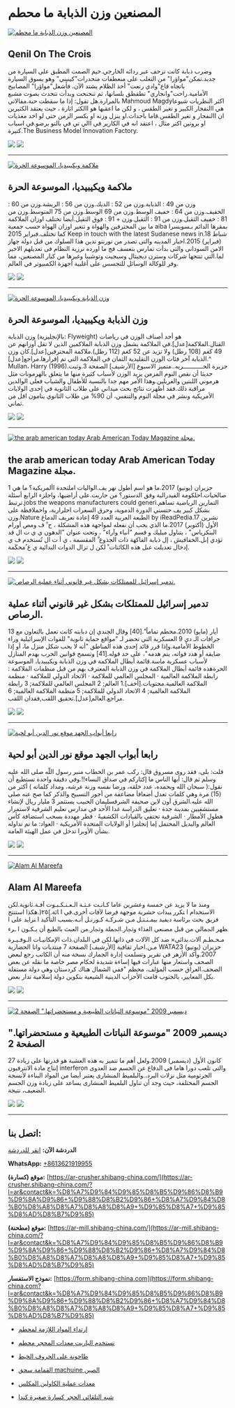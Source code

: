 # المصنعين وزن الذبابة ما محطم

<a href="https://swt.shibang-china.com/?l=ar&img&k=%D8%A7%D9%84%D9%85%D8%B5%D9%86%D8%B9%D9%8A%D9%86+%D9%88%D8%B2%D9%86+%D8%A7%D9%84%D8%B0%D8%A8%D8%A7%D8%A8%D8%A9+%D9%85%D8%A7+%D9%85%D8%AD%D8%B7%D9%85" target="_blank">![المصنعين وزن الذبابة ما محطم](http://static.shibang-china.com/all-800x300/368.jpg)</a>

## Qenil On The Crois
وضرب ذبابة كانت تزحف عبر ردائه الخارجي.خيم الصمت المطبق على السيارة من جديد.تمكن&quot;مواؤرا&quot; من التغلب على منعطفات منحدرات&quot;كينيني&quot; وهو يسوق السيارة باتجاه قاع&quot;وادي رنعت&quot; أخذ الظلام يشتد الآن، فأشعل&quot;مواؤرا&quot; المصابيح الأمامية.راحت&quot;وانجاري&quot; تطقطق بلسانها، ثم تنحنحت وبدأت تتحدث بصوت مشبع بالمرارة.هل تقول: إذا ما سقطت حبة.ﻣﻘﺎﻻﺗﻲ Mahmoud Magdyاكثر النظريات شيوعا هي االنفجار الكبير و تغير الطقس ، و لكن ما اعقبها هو االكثر اثارة ، حيث يعتقد الكثيرين ان االنفجار و تغير الطقس.قاما باحداث.او ينزل وزنه او يكسر الزمن حتى لو اخد مغذيات او بروتين اكتر مثال ، اعتقد انه في الكارير في االي تي في بالتو برضو.في اسباب كتيرة.The Business Model Innovation Factory.


<a href="https://whatsapp.shibangsoft.com/WhatsApp.php" target="_blank" title="WhatsApp">![](http://static.shibang-china.com/icon/whatsapp.png)</a> <a href="https://swt.shibang-china.com/?l=ar&icon&k=%D8%A7%D9%84%D9%85%D8%B5%D9%86%D8%B9%D9%8A%D9%86+%D9%88%D8%B2%D9%86+%D8%A7%D9%84%D8%B0%D8%A8%D8%A7%D8%A8%D8%A9+%D9%85%D8%A7+%D9%85%D8%AD%D8%B7%D9%85" target="_blank">![](http://static.shibang-china.com/icon/chat-ar.png)</a>

---

<a href="https://swt.shibang-china.com/?l=ar&img&k=%D8%A7%D9%84%D9%85%D8%B5%D9%86%D8%B9%D9%8A%D9%86+%D9%88%D8%B2%D9%86+%D8%A7%D9%84%D8%B0%D8%A8%D8%A7%D8%A8%D8%A9+%D9%85%D8%A7+%D9%85%D8%AD%D8%B7%D9%85" target="_blank">![ملاكمة ويكيبيديا، الموسوعة الحرة](http://static.shibang-china.com/all-800x300/1423.jpg)</a>

## ملاكمة ويكيبيديا، الموسوعة الحرة
وزن من 49 : الذبابة.وزن من 52 : الديك.وزن من 56 : الريشة.وزن من 60 : الخفيف.وزن من 64 : خفيف الوسط.وزن من 69 الوسط.وزن من 75 المتوسط.وزن من 81 : خفيف الثقيل.وزن من 91 : الثقيل.وزن + 91 : فوق الثقيل.أيضا تختلف اوزان الملاكمة ما بين المحترفين والهواة و تتغير اوزان الهواة حسب جمعية aiba بمقرها الدائم بـسويسرا كما تختلف.فبراير 2015 Keep in touch with the latest Sudanese news in.18 شباط (فبراير) 2015.اخبار المدينه والتى تصدر من تورنتو تدين هذا السلوك من قبل دولة جهاز الامن السودانى والتى بدأت تمارس بتعسف فج ما اورده ترزية النظام فى تعديلهم الاخير لما.التي تنتجها شركات وسترن ديجيتال وسيجيت وتوشيبا وغيرها من كبار المصنعين، مما وفر للوكالة الوسائل للتجسس على أغلبية أجهزة الكمبيوتر في العالم.


<a href="https://whatsapp.shibangsoft.com/WhatsApp.php" target="_blank" title="WhatsApp">![](http://static.shibang-china.com/icon/whatsapp.png)</a> <a href="https://swt.shibang-china.com/?l=ar&icon&k=%D8%A7%D9%84%D9%85%D8%B5%D9%86%D8%B9%D9%8A%D9%86+%D9%88%D8%B2%D9%86+%D8%A7%D9%84%D8%B0%D8%A8%D8%A7%D8%A8%D8%A9+%D9%85%D8%A7+%D9%85%D8%AD%D8%B7%D9%85" target="_blank">![](http://static.shibang-china.com/icon/chat-ar.png)</a>

---

<a href="https://swt.shibang-china.com/?l=ar&img&k=%D8%A7%D9%84%D9%85%D8%B5%D9%86%D8%B9%D9%8A%D9%86+%D9%88%D8%B2%D9%86+%D8%A7%D9%84%D8%B0%D8%A8%D8%A7%D8%A8%D8%A9+%D9%85%D8%A7+%D9%85%D8%AD%D8%B7%D9%85" target="_blank">![وزن الذبابة ويكيبيديا، الموسوعة الحرة](http://static.shibang-china.com/all-800x300/1457.jpg)</a>

## وزن الذبابة ويكيبيديا، الموسوعة الحرة
وزن الذبابة (بالإنجليزية: Flyweight) هو أحد أصناف الوزن في رياضات القتال.الملاكمة[عدل].في الملاكمة يشمل وزن الذبابة الملاكمين الذين لا تقل أوزانهم عن 49 كغم (108 رطل) ولا تزيد عن 52 كغم (112 رطل).ملاكمة المحترفين[عدل].كان وزن الذبابة آخر فئات الوزن التقليدية الثمان في الملاكمة التي تم إقرارها.مراجع[عدل].^ Mullan، Harry (1996).جزيرة الحـــــــــــريه..متميز الاسبوع [الأرشيف] الصفحة 3.وثبت حديثا أن نقص النوم المزمن يزيد الوزن لأسباب كثيرة منها ما يتعلق بالهرمونات مثل هرموني اللبتين والغريلين.وهذا الأمر مهم جدا بالنسبة للأطفال والشباب فعلى الوالدين مراقبة ذلك.فقد أظهرت نتائج بحث ميداني على طلاب الثانوية في إحدى الولايات الأمريكية ونشر في مجلة النوم والتنفس، أن 90% من طلاب الثانوي ينامون اقل من ثماني.


<a href="https://whatsapp.shibangsoft.com/WhatsApp.php" target="_blank" title="WhatsApp">![](http://static.shibang-china.com/icon/whatsapp.png)</a> <a href="https://swt.shibang-china.com/?l=ar&icon&k=%D8%A7%D9%84%D9%85%D8%B5%D9%86%D8%B9%D9%8A%D9%86+%D9%88%D8%B2%D9%86+%D8%A7%D9%84%D8%B0%D8%A8%D8%A7%D8%A8%D8%A9+%D9%85%D8%A7+%D9%85%D8%AD%D8%B7%D9%85" target="_blank">![](http://static.shibang-china.com/icon/chat-ar.png)</a>

---

<a href="https://swt.shibang-china.com/?l=ar&img&k=%D8%A7%D9%84%D9%85%D8%B5%D9%86%D8%B9%D9%8A%D9%86+%D9%88%D8%B2%D9%86+%D8%A7%D9%84%D8%B0%D8%A8%D8%A7%D8%A8%D8%A9+%D9%85%D8%A7+%D9%85%D8%AD%D8%B7%D9%85" target="_blank">![the arab american today Arab American Today Magazine مجلة.](http://static.shibang-china.com/all-800x300/86.jpg)</a>

## the arab american today Arab American Today Magazine مجلة.
1 حزيران (يونيو) 2017.ما هو اسم أطول نهر يف.الواليات املتحدة األمريكية؟ ما هي صالحيات.احلكومة الفيدرالية وفق الدستور؟ من حاربت.على أراضيها، واجلزء الرابع أسئلة ترتبط.jobs the weapons manufacturers could generi.التمارين الرياضية تساهم بشكل كبير يف حتسني الدورة الدموية، وحرق السعرات احلرارية، واحملافظة على وزن.Nature الطبعة العربية العدد 49 إعادة تعريف الدماغ by iReadPedia.17 تشرين الأول (أكتوبر) 2017.ما الذي يجب أن نفعله لمواجهة هذه المشكلة ، ح ْ ف ومص أورام البنكرياس&quot; ، يتناول ميليك و قسم &quot;أنباء وآراء&quot; ، وتحت عنوان &quot;الدهون ي ي ت ال قد تؤدي إىل.الخفافيش ، إل ذبابة الفاكهة ذات الجذوع َّ المقسمة ، ي أ ت ال تُستخدم ف ي إدخال تعديلت عىل هذه الكائنات ْ لكن ل تزال الدوات البدائية ي غ ُمحكَمة.


<a href="https://whatsapp.shibangsoft.com/WhatsApp.php" target="_blank" title="WhatsApp">![](http://static.shibang-china.com/icon/whatsapp.png)</a> <a href="https://swt.shibang-china.com/?l=ar&icon&k=%D8%A7%D9%84%D9%85%D8%B5%D9%86%D8%B9%D9%8A%D9%86+%D9%88%D8%B2%D9%86+%D8%A7%D9%84%D8%B0%D8%A8%D8%A7%D8%A8%D8%A9+%D9%85%D8%A7+%D9%85%D8%AD%D8%B7%D9%85" target="_blank">![](http://static.shibang-china.com/icon/chat-ar.png)</a>

---

<a href="https://swt.shibang-china.com/?l=ar&img&k=%D8%A7%D9%84%D9%85%D8%B5%D9%86%D8%B9%D9%8A%D9%86+%D9%88%D8%B2%D9%86+%D8%A7%D9%84%D8%B0%D8%A8%D8%A7%D8%A8%D8%A9+%D9%85%D8%A7+%D9%85%D8%AD%D8%B7%D9%85" target="_blank">![تدمير إسرائيل للممتلكات بشكل غير قانوني أثناء عملية الرصاص.](http://static.shibang-china.com/all-800x300/1151.jpg)</a>

## تدمير إسرائيل للممتلكات بشكل غير قانوني أثناء عملية الرصاص.
13 أيار (مايو) 2010.محطم تماماً&quot;.[40] وقال الجندي إن دبابته كانت تعمل بالتعاون مع جرافات الـ دي 9 العسكرية التي تحضر لـ &quot;مواقع حماية ثانوية&quot; للقوات الإسرائيلية وراء الخطوط الأمامية.وإذا قرر قائد إحدى هذه المناطق &quot;أنه لا يحب شكل منزل ما، أو إذا ضايقه أو هدد قواته، يتم هدمه&quot;، على حد قوله.[41] وتسمح قوانين الحرب بهدم المنازل لأسباب عسكرية ماسة.قائمة أبطال الملاكمة في وزن الذبابة ويكيبيديا، الموسوعة الحرةهذه قائمة أبطال الملاكمة في وزن الذبابة المعترف بهم من قبل منظمات الملاكمة : رابطة الملاكمة العالمية &middot; المجلس العالمي للملاكمة &middot; الاتحاد الدولي للملاكمة &middot; منظمة الملاكمة العالمية.محتويات.[أخف].1 العالم; 2 المجلس العالمي للملاكمة; 3 رابطة الملاكمة العالمية; 4 الاتحاد الدولي للملاكمة; 5 منظمة الملاكمة العالمية; 6 مراجع.العالم[عدل].تحقيق اللقب,فقدان اللقب.


<a href="https://whatsapp.shibangsoft.com/WhatsApp.php" target="_blank" title="WhatsApp">![](http://static.shibang-china.com/icon/whatsapp.png)</a> <a href="https://swt.shibang-china.com/?l=ar&icon&k=%D8%A7%D9%84%D9%85%D8%B5%D9%86%D8%B9%D9%8A%D9%86+%D9%88%D8%B2%D9%86+%D8%A7%D9%84%D8%B0%D8%A8%D8%A7%D8%A8%D8%A9+%D9%85%D8%A7+%D9%85%D8%AD%D8%B7%D9%85" target="_blank">![](http://static.shibang-china.com/icon/chat-ar.png)</a>

---

<a href="https://swt.shibang-china.com/?l=ar&img&k=%D8%A7%D9%84%D9%85%D8%B5%D9%86%D8%B9%D9%8A%D9%86+%D9%88%D8%B2%D9%86+%D8%A7%D9%84%D8%B0%D8%A8%D8%A7%D8%A8%D8%A9+%D9%85%D8%A7+%D9%85%D8%AD%D8%B7%D9%85" target="_blank">![رابعا أبواب الجهد موقع نور الدين أبو لحية](http://static.shibang-china.com/all-800x300/1411.jpg)</a>

## رابعا أبواب الجهد موقع نور الدين أبو لحية
قلت: بلى، فقد روى مسروق قال: ركب عمر بن الخطاب منبر رسول اللّه صلى الله عليه وسلم ثم قال: أيها الناس ما إكثاركم في صداق النساء!!.وفي دقيقة واحدة نستطيع أن نقول:( سبحان الله وبحمده، عدد خلقه، ورضا نفسه وزنة عرشه، ومداد كلماته ) أكثر من (15) مرة وهي كلمات تعدل أضعافاَ مضاعفة من أجور التسبيح والذكر كما صح عنه صلى الله عليه.الشرق أون لاين صحيفة الشرقسليمان الحبيب يستثمر 3 مليار ريال لإنشاء مستشفيين بمدينة جدة &middot; تعليق الدراسة غدا الأحد في مدارس تعليم الشرقية لاستمرار هطول الأمطار &middot; الشرقية تحتفي بالقيادات الكشفيةً &middot; قطر مهددة بسحب استضافة كأس العالم والبديل المحتمل إما إنجلترا أو الولايات المتحدة الأمريكية &middot; العواد: ما تم تداوله بشأن الأوبرا تدخل في عمل الهيئة العامة.


<a href="https://whatsapp.shibangsoft.com/WhatsApp.php" target="_blank" title="WhatsApp">![](http://static.shibang-china.com/icon/whatsapp.png)</a> <a href="https://swt.shibang-china.com/?l=ar&icon&k=%D8%A7%D9%84%D9%85%D8%B5%D9%86%D8%B9%D9%8A%D9%86+%D9%88%D8%B2%D9%86+%D8%A7%D9%84%D8%B0%D8%A8%D8%A7%D8%A8%D8%A9+%D9%85%D8%A7+%D9%85%D8%AD%D8%B7%D9%85" target="_blank">![](http://static.shibang-china.com/icon/chat-ar.png)</a>

---

<a href="https://swt.shibang-china.com/?l=ar&img&k=%D8%A7%D9%84%D9%85%D8%B5%D9%86%D8%B9%D9%8A%D9%86+%D9%88%D8%B2%D9%86+%D8%A7%D9%84%D8%B0%D8%A8%D8%A7%D8%A8%D8%A9+%D9%85%D8%A7+%D9%85%D8%AD%D8%B7%D9%85" target="_blank">![Alam Al Mareefa](http://static.shibang-china.com/all-800x300/1415.jpg)</a>

## Alam Al Mareefa
وﻣﻨﺬ ﻣﺎ ﻻ ﻳﺰﻳﺪ ﻋﻦ ﺧﻤﺴﺔ وﻋﺸﺮﻳﻦ ﻋﺎﻣﺎ ﻛـﺎﻧـﺖ ﻋـﺜـﺔ اﻟـﻌـﻨـﻜـﺒـﻮت آﻓـﺔ.ﺛﺎﻧﻮﻳﺔ.ﻟﻜﻦ اﻻﺳﺘﺨﺪام ا ﺘﻜﺮر ﺒﻴﺪات ﺣﺸﺮﻳﺔ ﻣﻮﺟﻬﺔ ﻓﺮﺿﺎ ﻵﻓﺎت أﺧﺮى.ﻓﻲ ا ﺎﺋﺔ.)٢٥(.ﻫﻜﺬا اﺳﺘﻨﺘﺞ ﻓﺮﻳﻖ ﺑﺤﺚ ﺑﺮﺋﺎﺳﺔ دﻳﻔﻴﺪ ﺑﻴﻤـﻨـﺘـﻞ ﻣـﻦ ﺷـﺮﻛـﺔ ﻛـﻮرﻧـﻞ أﻧـﻪ.ﺑﺴﺒﺐ اﻟﺘﺄﻛﻴﺪ ا ﺘﺰاﻳﺪ ﻋﻠﻰ ا ﻈﻬﺮ اﳉﻤﺎﻟﻲ ﻣﻦ ﻗﺒﻞ ﻣﺼﻨﻌﻲ اﻟﻐﺬاء وﲡﺎر.اﳉﻤﻠﺔ وﲡﺎر.ﻣﻦ اﻟﻌﺒﺚ ﺑﺎﻟﻄﺒﻊ أن ﻳـﻜـﻮن ا ـﺮء ﻣـﺤـﻄـﻢ آﻻت.ﺑﺪاﺋﻲ× ﺿﺪ ﻛﻞ اﻵﻻت ﻓﻲ ذاﺗﻬﺎ.ﻟﻜﻦ ﻓﻲ اﻟﺒﻠﺪان.ذات اﻹﻣﻜﺎﻧﻴـﺎت اﻟـﻮﻓـﻴـﺮة ﻣـﻦ.اخبار ثقافية [الأرشيف] الصفحة 7 منتديات واتا الحضارية WATA23 حزيران (يونيو) 2007.وأكد الأزهر فى تقرير وتسلمت إدارة الجمارك نسخة منه أن الكاتب رجع لبعض الصحف واستعار منها عبارات فيها إساءة شديدة لحكام مصر خاصة ما نقله عن بعض الصحف.العراق حسب المؤلف، محطم &quot;ففي الشمال هناك كردستان وهي دولة مستقلة بكل المعايير، بالجنوب قامت الأحزاب الدينية الشيعية بتكوين دولة إسلامية تدار بعض.


<a href="https://whatsapp.shibangsoft.com/WhatsApp.php" target="_blank" title="WhatsApp">![](http://static.shibang-china.com/icon/whatsapp.png)</a> <a href="https://swt.shibang-china.com/?l=ar&icon&k=%D8%A7%D9%84%D9%85%D8%B5%D9%86%D8%B9%D9%8A%D9%86+%D9%88%D8%B2%D9%86+%D8%A7%D9%84%D8%B0%D8%A8%D8%A7%D8%A8%D8%A9+%D9%85%D8%A7+%D9%85%D8%AD%D8%B7%D9%85" target="_blank">![](http://static.shibang-china.com/icon/chat-ar.png)</a>

---

<a href="https://swt.shibang-china.com/?l=ar&img&k=%D8%A7%D9%84%D9%85%D8%B5%D9%86%D8%B9%D9%8A%D9%86+%D9%88%D8%B2%D9%86+%D8%A7%D9%84%D8%B0%D8%A8%D8%A7%D8%A8%D8%A9+%D9%85%D8%A7+%D9%85%D8%AD%D8%B7%D9%85" target="_blank">![ديسمبر 2009 &quot;موسوعة النباتات الطبيعية و مستحضراتها.&quot; الصفحة 2](http://static.shibang-china.com/all-800x300/534.jpg)</a>

## ديسمبر 2009 &quot;موسوعة النباتات الطبيعية و مستحضراتها.&quot; الصفحة 2
27 كانون الأول (ديسمبر) 2009.ولعل أهم ما تتميز به هذه العشبة هو قدرتها على زيادة إنتاج مادة الانترفيون interferon والتى تلعب دورا هاما فى الدفاع عن الجسم ضد العدوى الجرثومية مثل نزلات البرد،.والبلميط المنشارى يعتبر أيضا من المواد البناءة لأنسجة الجسم المختلفة، حيث وجد أن تناول البلميط المنشارى يساعد على زيادة وزن الجسم الضعيف، نتيجة.

<a href="https://whatsapp.shibangsoft.com/WhatsApp.php" target="_blank" title="WhatsApp">![](http://static.shibang-china.com/icon/whatsapp.png)</a> <a href="https://swt.shibang-china.com/?l=ar&icon&k=%D8%A7%D9%84%D9%85%D8%B5%D9%86%D8%B9%D9%8A%D9%86+%D9%88%D8%B2%D9%86+%D8%A7%D9%84%D8%B0%D8%A8%D8%A7%D8%A8%D8%A9+%D9%85%D8%A7+%D9%85%D8%AD%D8%B7%D9%85" target="_blank">![](http://static.shibang-china.com/icon/chat-ar.png)</a>

---
## اتصل بنا:

**الدردشة الآن:** [انقر للدردشة](https://swt.shibang-china.com?l=ar&contact&k=%D8%A7%D9%84%D9%85%D8%B5%D9%86%D8%B9%D9%8A%D9%86+%D9%88%D8%B2%D9%86+%D8%A7%D9%84%D8%B0%D8%A8%D8%A7%D8%A8%D8%A9+%D9%85%D8%A7+%D9%85%D8%AD%D8%B7%D9%85)

**WhatsApp:**  [+8613621919955](https://whatsapp.shibangsoft.com/WhatsApp.php)

**موقع (كسارة):** [https://ar-crusher.shibang-china.com/](https://ar-crusher.shibang-china.com/?l=ar&contact&k=%D8%A7%D9%84%D9%85%D8%B5%D9%86%D8%B9%D9%8A%D9%86+%D9%88%D8%B2%D9%86+%D8%A7%D9%84%D8%B0%D8%A8%D8%A7%D8%A8%D8%A9+%D9%85%D8%A7+%D9%85%D8%AD%D8%B7%D9%85)

**موقع (مطحنة):** [https://ar-mill.shibang-china.com/](https://ar-mill.shibang-china.com/?l=ar&contact&k=%D8%A7%D9%84%D9%85%D8%B5%D9%86%D8%B9%D9%8A%D9%86+%D9%88%D8%B2%D9%86+%D8%A7%D9%84%D8%B0%D8%A8%D8%A7%D8%A8%D8%A9+%D9%85%D8%A7+%D9%85%D8%AD%D8%B7%D9%85)

**نموذج الاستفسار:** [https://form.shibang-china.com](https://form.shibang-china.com?l=ar&contact&k=%D8%A7%D9%84%D9%85%D8%B5%D9%86%D8%B9%D9%8A%D9%86+%D9%88%D8%B2%D9%86+%D8%A7%D9%84%D8%B0%D8%A8%D8%A7%D8%A8%D8%A9+%D9%85%D8%A7+%D9%85%D8%AD%D8%B7%D9%85)

* [ارتداء المواد اللازمة لمحطم](../26/%D8%A7%D8%B1%D8%AA%D8%AF%D8%A7%D8%A1%20%D8%A7%D9%84%D9%85%D9%88%D8%A7%D8%AF%20%D8%A7%D9%84%D9%84%D8%A7%D8%B2%D9%85%D8%A9%20%D9%84%D9%85%D8%AD%D8%B7%D9%85.md)

* [تستخدم الباريت معدات المحجر محطم](../29/%D8%AA%D8%B3%D8%AA%D8%AE%D8%AF%D9%85%20%D8%A7%D9%84%D8%A8%D8%A7%D8%B1%D9%8A%D8%AA%20%D9%85%D8%B9%D8%AF%D8%A7%D8%AA%20%D8%A7%D9%84%D9%85%D8%AD%D8%AC%D8%B1%20%D9%85%D8%AD%D8%B7%D9%85.md)

* [طاحونة على الحروف الخيط](../29/%D8%B7%D8%A7%D8%AD%D9%88%D9%86%D8%A9%20%D8%B9%D9%84%D9%89%20%D8%A7%D9%84%D8%AD%D8%B1%D9%88%D9%81%20%D8%A7%D9%84%D8%AE%D9%8A%D8%B7.md)

* [القمامة سحق machuine الصين](../28/%D8%A7%D9%84%D9%82%D9%85%D8%A7%D9%85%D8%A9%20%D8%B3%D8%AD%D9%82%20machuine%20%D8%A7%D9%84%D8%B5%D9%8A%D9%86.md)

* [معدات عملية الكاولين المكلس](../28/%D9%85%D8%B9%D8%AF%D8%A7%D8%AA%20%D8%B9%D9%85%D9%84%D9%8A%D8%A9%20%D8%A7%D9%84%D9%83%D8%A7%D9%88%D9%84%D9%8A%D9%86%20%D8%A7%D9%84%D9%85%D9%83%D9%84%D8%B3.md)

* [شبه التلقائي الحجر كسارة صغيرة كندا](../29/%D8%B4%D8%A8%D9%87%20%D8%A7%D9%84%D8%AA%D9%84%D9%82%D8%A7%D8%A6%D9%8A%20%D8%A7%D9%84%D8%AD%D8%AC%D8%B1%20%D9%83%D8%B3%D8%A7%D8%B1%D8%A9%20%D8%B5%D8%BA%D9%8A%D8%B1%D8%A9%20%D9%83%D9%86%D8%AF%D8%A7.md)